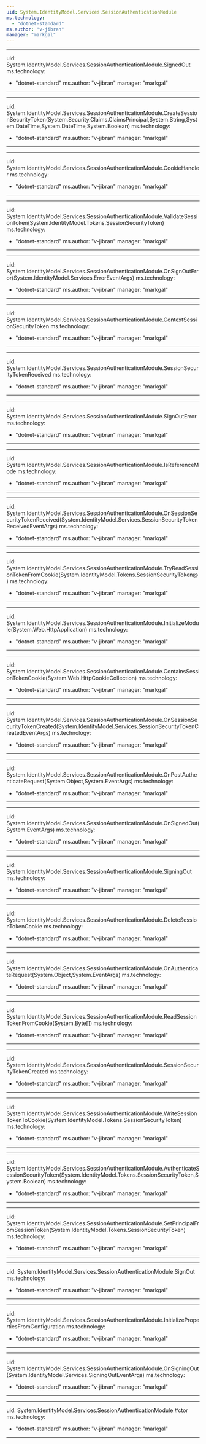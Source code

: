 ```yaml
---
uid: System.IdentityModel.Services.SessionAuthenticationModule
ms.technology: 
  - "dotnet-standard"
ms.author: "v-jibran"
manager: "markgal"
---
```


---
uid: System.IdentityModel.Services.SessionAuthenticationModule.SignedOut
ms.technology: 
  - "dotnet-standard"
ms.author: "v-jibran"
manager: "markgal"
---

---
uid: System.IdentityModel.Services.SessionAuthenticationModule.CreateSessionSecurityToken(System.Security.Claims.ClaimsPrincipal,System.String,System.DateTime,System.DateTime,System.Boolean)
ms.technology: 
  - "dotnet-standard"
ms.author: "v-jibran"
manager: "markgal"
---

---
uid: System.IdentityModel.Services.SessionAuthenticationModule.CookieHandler
ms.technology: 
  - "dotnet-standard"
ms.author: "v-jibran"
manager: "markgal"
---

---
uid: System.IdentityModel.Services.SessionAuthenticationModule.ValidateSessionToken(System.IdentityModel.Tokens.SessionSecurityToken)
ms.technology: 
  - "dotnet-standard"
ms.author: "v-jibran"
manager: "markgal"
---

---
uid: System.IdentityModel.Services.SessionAuthenticationModule.OnSignOutError(System.IdentityModel.Services.ErrorEventArgs)
ms.technology: 
  - "dotnet-standard"
ms.author: "v-jibran"
manager: "markgal"
---

---
uid: System.IdentityModel.Services.SessionAuthenticationModule.ContextSessionSecurityToken
ms.technology: 
  - "dotnet-standard"
ms.author: "v-jibran"
manager: "markgal"
---

---
uid: System.IdentityModel.Services.SessionAuthenticationModule.SessionSecurityTokenReceived
ms.technology: 
  - "dotnet-standard"
ms.author: "v-jibran"
manager: "markgal"
---

---
uid: System.IdentityModel.Services.SessionAuthenticationModule.SignOutError
ms.technology: 
  - "dotnet-standard"
ms.author: "v-jibran"
manager: "markgal"
---

---
uid: System.IdentityModel.Services.SessionAuthenticationModule.IsReferenceMode
ms.technology: 
  - "dotnet-standard"
ms.author: "v-jibran"
manager: "markgal"
---

---
uid: System.IdentityModel.Services.SessionAuthenticationModule.OnSessionSecurityTokenReceived(System.IdentityModel.Services.SessionSecurityTokenReceivedEventArgs)
ms.technology: 
  - "dotnet-standard"
ms.author: "v-jibran"
manager: "markgal"
---

---
uid: System.IdentityModel.Services.SessionAuthenticationModule.TryReadSessionTokenFromCookie(System.IdentityModel.Tokens.SessionSecurityToken@)
ms.technology: 
  - "dotnet-standard"
ms.author: "v-jibran"
manager: "markgal"
---

---
uid: System.IdentityModel.Services.SessionAuthenticationModule.InitializeModule(System.Web.HttpApplication)
ms.technology: 
  - "dotnet-standard"
ms.author: "v-jibran"
manager: "markgal"
---

---
uid: System.IdentityModel.Services.SessionAuthenticationModule.ContainsSessionTokenCookie(System.Web.HttpCookieCollection)
ms.technology: 
  - "dotnet-standard"
ms.author: "v-jibran"
manager: "markgal"
---

---
uid: System.IdentityModel.Services.SessionAuthenticationModule.OnSessionSecurityTokenCreated(System.IdentityModel.Services.SessionSecurityTokenCreatedEventArgs)
ms.technology: 
  - "dotnet-standard"
ms.author: "v-jibran"
manager: "markgal"
---

---
uid: System.IdentityModel.Services.SessionAuthenticationModule.OnPostAuthenticateRequest(System.Object,System.EventArgs)
ms.technology: 
  - "dotnet-standard"
ms.author: "v-jibran"
manager: "markgal"
---

---
uid: System.IdentityModel.Services.SessionAuthenticationModule.OnSignedOut(System.EventArgs)
ms.technology: 
  - "dotnet-standard"
ms.author: "v-jibran"
manager: "markgal"
---

---
uid: System.IdentityModel.Services.SessionAuthenticationModule.SigningOut
ms.technology: 
  - "dotnet-standard"
ms.author: "v-jibran"
manager: "markgal"
---

---
uid: System.IdentityModel.Services.SessionAuthenticationModule.DeleteSessionTokenCookie
ms.technology: 
  - "dotnet-standard"
ms.author: "v-jibran"
manager: "markgal"
---

---
uid: System.IdentityModel.Services.SessionAuthenticationModule.OnAuthenticateRequest(System.Object,System.EventArgs)
ms.technology: 
  - "dotnet-standard"
ms.author: "v-jibran"
manager: "markgal"
---

---
uid: System.IdentityModel.Services.SessionAuthenticationModule.ReadSessionTokenFromCookie(System.Byte[])
ms.technology: 
  - "dotnet-standard"
ms.author: "v-jibran"
manager: "markgal"
---

---
uid: System.IdentityModel.Services.SessionAuthenticationModule.SessionSecurityTokenCreated
ms.technology: 
  - "dotnet-standard"
ms.author: "v-jibran"
manager: "markgal"
---

---
uid: System.IdentityModel.Services.SessionAuthenticationModule.WriteSessionTokenToCookie(System.IdentityModel.Tokens.SessionSecurityToken)
ms.technology: 
  - "dotnet-standard"
ms.author: "v-jibran"
manager: "markgal"
---

---
uid: System.IdentityModel.Services.SessionAuthenticationModule.AuthenticateSessionSecurityToken(System.IdentityModel.Tokens.SessionSecurityToken,System.Boolean)
ms.technology: 
  - "dotnet-standard"
ms.author: "v-jibran"
manager: "markgal"
---

---
uid: System.IdentityModel.Services.SessionAuthenticationModule.SetPrincipalFromSessionToken(System.IdentityModel.Tokens.SessionSecurityToken)
ms.technology: 
  - "dotnet-standard"
ms.author: "v-jibran"
manager: "markgal"
---

---
uid: System.IdentityModel.Services.SessionAuthenticationModule.SignOut
ms.technology: 
  - "dotnet-standard"
ms.author: "v-jibran"
manager: "markgal"
---

---
uid: System.IdentityModel.Services.SessionAuthenticationModule.InitializePropertiesFromConfiguration
ms.technology: 
  - "dotnet-standard"
ms.author: "v-jibran"
manager: "markgal"
---

---
uid: System.IdentityModel.Services.SessionAuthenticationModule.OnSigningOut(System.IdentityModel.Services.SigningOutEventArgs)
ms.technology: 
  - "dotnet-standard"
ms.author: "v-jibran"
manager: "markgal"
---

---
uid: System.IdentityModel.Services.SessionAuthenticationModule.#ctor
ms.technology: 
  - "dotnet-standard"
ms.author: "v-jibran"
manager: "markgal"
---
